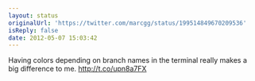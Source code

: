 ```yaml
---
layout: status
originalUrl: 'https://twitter.com/marcgg/status/199514849670209536'
isReply: false
date: 2012-05-07 15:03:42
---
```


Having colors depending on branch names in the terminal really makes a big difference to me. http://t.co/upn8a7FX
